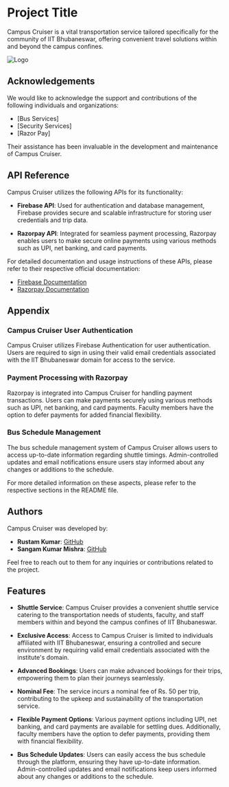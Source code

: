 
# Project Title

Campus Cruiser is a vital transportation service tailored specifically for the community of IIT Bhubaneswar, offering convenient travel solutions within and beyond the campus confines.


![Logo](https://upload.wikimedia.org/wikipedia/en/thumb/8/82/Indian_Institute_of_Technology_Bhubaneswar_Logo.svg/1200px-Indian_Institute_of_Technology_Bhubaneswar_Logo.svg.png)
## Acknowledgements

 We would like to acknowledge the support and contributions of the following individuals and organizations:

- [Bus Services]
- [Security Services]
- [Razor Pay]

Their assistance has been invaluable in the development and maintenance of Campus Cruiser.

## API Reference

Campus Cruiser utilizes the following APIs for its functionality:

- **Firebase API**: Used for authentication and database management, Firebase provides secure and scalable infrastructure for storing user credentials and trip data.

- **Razorpay API**: Integrated for seamless payment processing, Razorpay enables users to make secure online payments using various methods such as UPI, net banking, and card payments.

For detailed documentation and usage instructions of these APIs, please refer to their respective official documentation:

- [Firebase Documentation](https://firebase.google.com/docs)
- [Razorpay Documentation](https://razorpay.com/docs/)

## Appendix

### Campus Cruiser User Authentication

Campus Cruiser utilizes Firebase Authentication for user authentication. Users are required to sign in using their valid email credentials associated with the IIT Bhubaneswar domain for access to the service.

### Payment Processing with Razorpay

Razorpay is integrated into Campus Cruiser for handling payment transactions. Users can make payments securely using various methods such as UPI, net banking, and card payments. Faculty members have the option to defer payments for added financial flexibility.

### Bus Schedule Management

The bus schedule management system of Campus Cruiser allows users to access up-to-date information regarding shuttle timings. Admin-controlled updates and email notifications ensure users stay informed about any changes or additions to the schedule.

For more detailed information on these aspects, please refer to the respective sections in the README file.
## Authors

Campus Cruiser was developed by:

- **Rustam Kumar**: [GitHub](https://github.com/rustamkumar)
- **Sangam Kumar Mishra**: [GitHub](https://github.com/sangam2ishra)

Feel free to reach out to them for any inquiries or contributions related to the project.
## Features

- **Shuttle Service**: Campus Cruiser provides a convenient shuttle service catering to the transportation needs of students, faculty, and staff members within and beyond the campus confines of IIT Bhubaneswar.
  
- **Exclusive Access**: Access to Campus Cruiser is limited to individuals affiliated with IIT Bhubaneswar, ensuring a controlled and secure environment by requiring valid email credentials associated with the institute's domain.

- **Advanced Bookings**: Users can make advanced bookings for their trips, empowering them to plan their journeys seamlessly.

- **Nominal Fee**: The service incurs a nominal fee of Rs. 50 per trip, contributing to the upkeep and sustainability of the transportation service.

- **Flexible Payment Options**: Various payment options including UPI, net banking, and card payments are available for settling dues. Additionally, faculty members have the option to defer payments, providing them with financial flexibility.

- **Bus Schedule Updates**: Users can easily access the bus schedule through the platform, ensuring they have up-to-date information. Admin-controlled updates and email notifications keep users informed about any changes or additions to the schedule.
